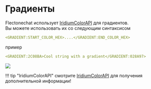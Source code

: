# Градиенты

Flectonechat использует [IridiumColorAPI](https://github.com/Iridium-Development/IridiumColorAPI) для градиентов.\
Вы можете использовать их со следующим синтаксисом
```yaml
<GRADIENT:START_COLOR_HEX>....</GRADIENT:END_COLOR_HEX>
```

пример
```yaml
<GRADIENT:2C08BA>Cool string with a gradient</GRADIENT:028A97>
```
![](https://camo.githubusercontent.com/8ab2a745fae1c969591e9e59229dda613e5976c7a61976f1c809012f685bac45/68747470733a2f2f692e696d6775722e636f6d2f4d316c354f4d392e706e67)

!!! tip "IridiumColorAPI"
    смотрите [IridiumColorAPI](https://github.com/Iridium-Development/IridiumColorAPI) для получения дополнительной информации!
